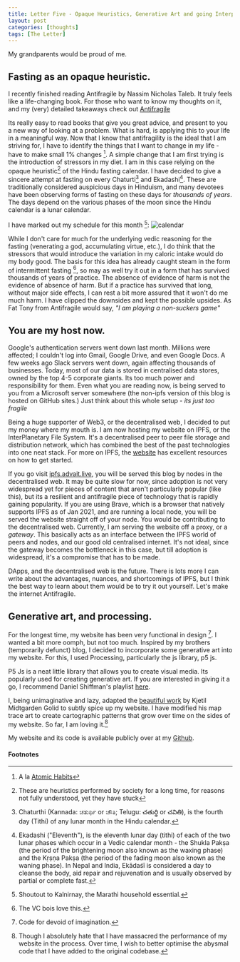 ```yaml
---
title: Letter Five - Opaque Heuristics, Generative Art and going Interplanetary on Web3.
layout: post
categories: [thoughts]
tags: [The Letter]
---
```


My grandparents would be proud of me.

## Fasting as an opaque heuristic.
I recently finished reading Antifragile by Nassim Nicholas Taleb. It truly feels like a life-changing book. For those who want to know my thoughts on it, and my (very) detailed takeaways check out [Antifragile](/antifragile)

Its really easy to read books that give you great advice, and present to you a new way of looking at a problem. What is hard, is applying this to your life in a meaningful way. Now that I know that antifragility is the ideal that I am striving for, I have to identify the things that I want to change in my life - have to make small 1% changes [^1]. A simple change that I am first trying is the introduction of stressors in my diet. I am in this case relying on the opaque heuristic[^2] of the Hindu fasting calendar. I have decided to give a sincere attempt at fasting on every Chaturti[^3] and Ekadashi[^4]. These are traditionally considered auspicious days in Hinduism, and many devotees have been observing forms of fasting on these days for *thousands of years*. The days depend on the various phases of the moon since the Hindu calendar is a lunar calendar. 

I have marked out my schedule for this month [^5]:
![calendar](https://cdn.logseq.com/%2F7d2ce46d-18c8-479e-a7bf-56e9f5893f4db6b9999a-ea6a-4c80-9886-cf2f999a6f7f2021_01_31_Screenshot%202021-01-31%20at%201.53.18%20PM.png?Expires=4765681415&Signature=jThqZC3L39G5Qg6Fii~bAQS~mHVZ~oLkPdoPU4uoMdY0L8gE79lLnF0Qwh4DaBlHsu4~B4qd6-TBtFEUPVSXKgfH9QuyJpbRPoqkDf36pVQPTHJ6O8JJnA6k0Fen7HWGbsNnzOOX54YBSgCrigtQ5yC08YSisgL5LYbArd6vIntGk5A0S~GL-Oc-dH~GRtf5Q9XBVM8NR-6hhi~netlEkNWbROwHRIpx37Vn87RHL-bNQvR5wSPTxBvEfSD4dK3H1KQsejMwPNoZh5-LR3VAW37E3EdXTRO0xhbEbGfVMgqbFJRM-335-DyTUMQQqKSOGibph7JnJw1CADov6phIkg__&Key-Pair-Id=APKAJE5CCD6X7MP6PTEA) 

While I don't care for much for the underlying vedic reasoning for the fasting (venerating a god, accumulating virtue, etc.), I do think that the stressors that would introduce the variation in my caloric intake would do my body good. The basis for this idea has already caught steam in the form of intermittent fasting [^6], so may as well try it out in a form that has survived thousands of years of practice. The absence of evidence of harm is not the evidence of absence of harm. But if a practice has survived that long, without major side effects, I can rest a bit more assured that it won't do me much harm. I have clipped the downsides and kept the possible upsides. As Fat Tony from Antifragile would say, *"I am playing a non-suckers game"*
## You are my host now.
Google's authentication servers went down last month. Millions were affected; I couldn't log into Gmail, Google Drive, and even Google Docs. A few weeks ago Slack servers went down, again affecting thousands of businesses. Today, most of our data is stored in centralised data stores, owned by the top 4-5 corporate giants. Its too much power and responsibility for them. Even what you are reading now, is being served to you from a Microsoft server somewhere (the non-ipfs version of this blog is hosted on GitHub sites.) Just think about this whole setup - *its just too fragile*

Being a huge supporter of Web3, or the decentralised web, I decided to put my money where my mouth is. I am now hosting my website on IPFS, or the InterPlanetary File System. It's a decentralised peer to peer file storage and distribution network, which has combined the best of the past technologies into one neat stack. For more on IPFS, the [website](https://ipfs.io/) has excellent resources on how to get started.

If you go visit [ipfs.advait.live](http://ipfs.advait.live), you will be served this blog by nodes in the decentralised web. It may be quite slow for now, since adoption is not very widespread yet for pieces of content that aren't particularly popular (like this), but its a resilient and antifragile piece of technology that is rapidly gaining popularity. If you are using Brave, which is a browser that natively supports IPFS as of Jan 2021, and are running a local node, you will be served the website straight off of your node. You would be contributing to the decentralised web. Currently, I am serving the website off a proxy, or a *gateway*. This basically acts as an interface between the IPFS world of peers and nodes, and our good old centralised internet. It's not ideal, since the gateway becomes the bottleneck in this case, but till adoption is widespread, it's a compromise that has to be made.

DApps, and the decentralised web is the future. There is lots more I can write about the advantages, nuances, and shortcomings of IPFS, but I think the best way to learn about them would be to try it out yourself. Let's make the internet Antifragile.

## Generative art, and processing.
For the longest time, my website has been very functional in design [^7]. I wanted a bit more oomph, but not too much. Inspired by my brothers (temporarily defunct) blog, I decided to incorporate some generative art into my website. For this, I used Processing, particularly the js library, p5 js.

P5 Js is a neat little library that allows you to create visual media. Its popularly used for creating generative art. If you are interested in giving it a go, I recommend Daniel Shiffman's playlist [here](https://thecodingtrain.com/beginners/p5js/).

I, being unimaginative and lazy, adapted the [beautiful work](https://generated.space/) by Kjetil Midtgarden Golid to subtly spice up my website. I have modified his map trace art to create cartographic patterns that grow over time on the sides of my website. So far, I am loving it.[^8]


My website and its code is available publicly over at my [Github](https://github.com/Hallicopter).

#### Footnotes

[^1]: A la [Atomic Habits](/Atomic-Habits)
[^2]: These are heuristics performed by society for a long time, for reasons not fully understood, yet they have stuck
[^3]: Chaturthi (Kannada: ಚತುರ್ಥಿ or ಚೌತಿ; Telugu: చతుర్థి or చవితి), is the fourth day (Tithi) of any lunar month in the Hindu calendar. 
[^4]: Ekadashi ("Eleventh"), is the eleventh lunar day (tithi) of each of the two lunar phases which occur in a Vedic calendar month - the Shukla Pakṣa (the period of the brightening moon also known as the waxing phase) and the Kṛṣṇa Pakṣa (the period of the fading moon also known as the waning phase). In Nepal and India, Ekādaśī is considered a day to cleanse the body, aid repair and rejuvenation and is usually observed by partial or complete fast.
[^5]: Shoutout to Kalnirnay, the Marathi household essential.
[^6]: The VC bois love this.
[^7]: Code for devoid of imagination.
[^8]: Though I absolutely hate that I have massacred the performance of my website in the process. Over time, I wish to better optimise the abysmal code that I have added to the original codebase.